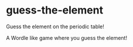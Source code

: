 # guess-the-element
Guess the element on the periodic table!

A Wordle like game where you guess the element! 
